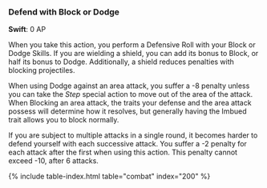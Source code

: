 ### Defend with Block or Dodge
**Swift**: 0 AP

When you take this action, you perform a Defensive Roll with your Block or Dodge Skills. If you are wielding a shield, you can add its bonus to Block, or half its bonus to Dodge. Additionally, a shield reduces penalties with blocking projectiles.

When using Dodge against an area attack, you suffer a -8 penalty unless you can take the _Step_ special action to move out of the area of the attack. When Blocking an area attack, the traits your defense and the area attack possess will determine how it resolves, but generally having the Imbued trait allows you to block normally.

If you are subject to multiple attacks in a single round, it becomes harder to defend yourself with each successive attack. You suffer a -2 penalty for each attack after the first when using this action. This penalty cannot exceed -10, after 6 attacks.

{% include table-index.html table="combat" index="200" %}